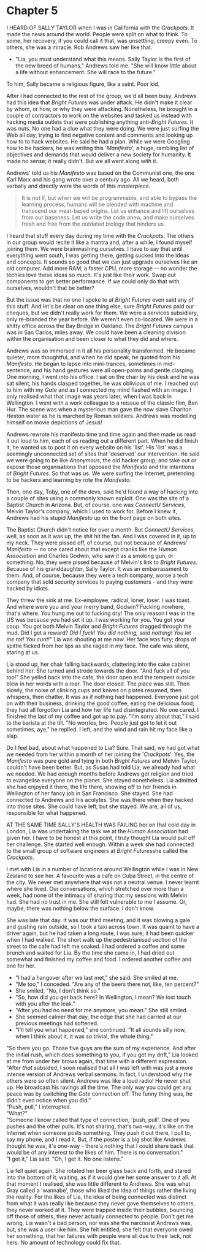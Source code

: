 
# Chapter 5
I HEARD OF SALLY TAYLOR when I was in California with the *Crackpots*. It made the news around the world. People were split on what to think. To some, her recovery, if you could call it that, was unsettling, creepy even. To others, she was a miracle. Rob Andrews saw her like that. 

- "Lia, you must understand what this means. Sally Taylor is the first of the new breed of humans," Andrews told me. "She will know little about a life without enhancement. She will race to the future." 

To him, Sally became a religious figure, like a saint. Poor kid.

After I had connected to the rest of the group, we'd all been busy. Andrews had this idea that *Bright Futures* was under attack. He didn't make it clear by whom, or how, or why they were attacking. Nonetheless, he brought in a couple of contractors to work on the websites and tasked us instead with hacking media outlets that were publishing anything anti-*Bright Futures*. It was nuts. No one had a clue what they were doing. We were just surfing the Web all day, trying to find negative content and comments and looking up how to to hack websites. He said he had a plan. While we were Googling how to be hackers, he was writing this '*Manifesto*', a huge, rambling list of objectives and demands that would deliver a new society for humanity. It made no sense; it really didn't. But we all went along with it.

Andrews' told us his *Manifesto* was based on the Communist one, the one Karl Marx and his gang wrote over a century ago. All we heard, both verbally and directly were the words of this *masterpiece*.   

>It is not if, but when we will be programmable, and able to bypass the learning process, humans will be blended with machine and transcend our meat-based origins. Let us enhance and lift ourselves from our baseness. Let us write the code anew, and make ourselves fresh and free from the outdated biology that hinders us. 

I heard that stuff every day during my time with the *Crackpots*. The others in our group would recite it like a mantra and, after a while, I found myself joining them. We were brainwashing ourselves. I have to say that until everything went south, I was getting there, getting sucked into the ideas and concepts. It sounds so good that we can just upgrade ourselves like an old computer. Add more RAM, a faster CPU, more storage -- no wonder the techies love these ideas so much. It's just like their work. Swap out components to get better performance. If we could only do that with ourselves, wouldn't that be better? 

But the issue was that no one I spoke to at *Bright Futures* even said any of this stuff. And let's be clear on one thing else, sure *Bright Futures* paid our cheques, but we didn't really work for them. We were a services subsidiary, only re-branded the year before. We weren't even co-located. We were in a shitty office across the Bay Bridge in Oakland. The *Bright Futures* campus was in San Carlos, miles away. We could have been a cleaning division within the organisation and been closer to what they did and where. 

Andrews was so immersed in it all his personality transformed. He became quieter, more thoughtful, and when he did speak, he quoted from his *Manifesto*. He began to lapse into mini-trances, sometimes in mid-sentence, and his hand gestures were all open-palms and gentle clasping. One morning, I went into his office. I sat on the chair by his desk and he was sat silent, his hands clasped together, he was oblivious of me. I reached out to him with my *Gate* and as I connected my mind flashed with an image. I only realised what that image was years later, when I was back in Wellington. I went with a work colleague to a reissue of the classic film, Ben Hur. The scene was when a mysterious man gave the now slave Charlton Heston water as he is marched by Roman soldiers. Andrews was modelling himself on movie depictions of Jesus!

Andrews rewrote his manifesto time and time again and then made us read it out loud to him, each of us reading out a different part. When he did finish it, he wanted us to post it on every website on his 'list'. His 'list' was a seemingly unconnected set of sites that 'deserved' our intervention. He said we were going to be like *Anonymous*, the old hacker group, and take out or expose those organisations that opposed the *Manifesto* and the intentions of *Bright Futures*. So that was us. We were surfing the Internet, pretending to be hackers and learning by rote the *Manifesto*.

Then, one day, Toby, one of the devs, said he'd found a way of hacking into a couple of sites using a commonly known exploit. One was the site of a Baptist Church in Arizona. But, of course, one was *ConnectU Services*, Melvin Taylor's company, which I used to work for. Before I knew it, Andrews had his stupid *Manifesto* up on the front page on both sites.

The Baptist Church didn't notice for over a month. But *ConnectU Services*, well, as soon as it was up, the shit hit the fan. And I was covered in it, up to my neck. They were pissed off, of course, but not because of Andrews' *Manifesto* -- no one cared about that except cranks like the *Human Association* and Charles Godwin, who saw it as a smoking gun, or something. No, they were pissed because of Melvin's link to *Bright Futures*. Because of his granddaughter, Sally Taylor. It was an embarrassment to them. And, of course, because they were a tech company, worse a tech company that sold security services to paying customers - and they were hacked by idiots. 

<!-- To here mickclarke138 - changes are made, are they worked across correctly..? -->

They threw the sink at me. Ex-employee, radical, loner, loser. I was toast. And where were you and your merry band, Godwin? Fucking nowhere, that's where. You hung me out to fucking dry! The only reason I was in the US was because you had set it up. I was working for you. You got your coup. You got both Melvin Taylor and *Bright Futures* dragged through the mud. Did I get a reward? *Did I fuck! You did nothing, said nothing! You let me rot! You cunt!*" Lia was shouting at me now. Her face was fury; drops of spittle flicked from her lips as she raged in my face. The cafe was silent, staring at us.

Lia stood up, her chair falling backwards, clattering into the cake cabinet behind her. She turned and strode towards the door. "And fuck all of you too!" She yelled back into the cafe, the door open and the tempest outside blew in her words with a roar. The door closed. The place was still. Then slowly, the noise of clinking cups and knives on plates resumed, then whispers, then chatter. It was as if nothing had happened. Everyone just got on with their business, drinking the good coffee, eating the delicious food; they had all forgotten Lia and how her life had disintegrated. No one cared. I finished the last of my coffee and got up to pay. "I'm sorry about that," I said to the barista at the till. "No worries, bro. People just got to let it out sometimes, aye," he replied. I left, and the wind and rain hit my face like a slap.

Do I feel bad, about what happened to Lia? Sure. That said, we had got what we needed from her within a month of her joining the '*Crackpots*'. Yes, the *Manifesto* was pure gold and tying in both *Bright Futures* and Melvin Taylor, couldn't have been better. But, as Susan had told Lia, we already had what we needed. We had enough months before Andrews got religion and tried to evangelise everyone on the planet. She stayed nonetheless. Lia admitted she had enjoyed it there, the life there, showing off to her friends in Wellington of her fancy job in San Francisco. She stayed. She had connected to Andrews and his acolytes. She was there when they hacked into those sites. She could have left, but she stayed. We are, all of us, responsible for what happened.


<!-- Clipped out from various locations -->

AT THE SAME TIME SALLY'S HEALTH WAS FAILING her on that cold day in London, Lia was undertaking the task we at the *Human Association* had given her. I have to be honest at this point, I truly thought Lia would pull off her challenge. She started well enough. Within a week she had connected to the small group of software engineers at *Bright Futures*she called the *Crackpots*.

I met with Lia in a number of locations around Wellington while I was in New Zealand to see her. A favourite was a cafe on Cuba Street, in the centre of the city. We never met anywhere that was not a neutral venue. I never learnt where she lived. Our conversations, which stretched over more than a week, had none of the intimacy of sharing that my sessions with Melvin had. She had no trust in me. She still felt vulnerable to me I assume. Or, maybe, there was nothing below the surface. I don't know. 

She was late that day. It was our third meeting, and it was blowing a gale and gusting rain outside, so I took a taxi across town. It was quaint to have a driver again, but he had taken a long route, I was sure; it had been quicker when I had walked. The short walk up the pedestrianised section of the street to the cafe had left me soaked. I had ordered a coffee and some brunch and waited for Lia. By the time she came in, I had dried out somewhat and finished my coffee and food. I ordered another coffee and one for her. 

- "I had a hangover after we last met," she said. She smiled at me. 
- "Me too," I conceded. "Are any of the beers there not, like, ten percent?" 
- She smiled, "No, I don't think so."
- "So, how did you get back here? In Wellington, I mean? We lost touch with you after the leak." 
- "After you had no need for me anymore, you mean." She still smiled. 
- She seemed calmer that day, the edge that she had carried at our previous meetings had softened. 
- "I'll tell you what happened," she continued. "It all sounds silly now, when I think about it, it was so trivial, the whole thing."

<!-- Moved from Chapter 2 - not sure what to do with it... -->

"So there you go. Those five guys are the sum of my experience. And after the initial rush, which does something to you, if you get my drift," Lia looked at me from under her brows again, that time with a different expression. "After *that* subsided, I soon realised that all I was left with was just a more intense version of Andrews verbal sermons. In fact, I understood why the others were so often silent. Andrews was like a loud radio! He never shut up. He broadcast his ravings all the time. The only way you could get any peace was by switching the *Gate* connection off. The funny thing was, he didn't even notice when you did."  
    "Push, pull," I interrupted.  
    "What?"  
    "Someone I know called that type of connection, 'push, pull'. One of you pushes and the other pulls. It's not sharing, that's two-way; it's like on the Internet when someone posts something. They push it out there, I pull to, say my phone, and I read it. But, if the poster is a big shot like Andrews thought he was, it's one-way - there's nothing that I could share back that would be of any interest to the likes of him. There is no conversation."  
    "I get it," Lia said. "Oh, I get it. No one listens."

Lia fell quiet again. She rotated her beer glass back and forth, and stared into the bottom of it, waiting, as if it would give her some answer to it all. At that moment I realised, she was little different to Andrews. She was what Gray called a 'wannabe', those who liked the idea of things rather the living the reality. For the likes of Lia, the idea of being connected was distinct from what it was really like because they never gave themselves to others, they never worked at it. They were trapped inside their bubbles, bouncing off those of others, they never actually connected to people. Don't get me wrong, Lia wasn't a bad person, nor was she the narcissist Andrews was, but, she was a user like him. She felt entitled; she felt that everyone owed her something, that her failures with people were all due to their lack, not hers. No amount of technology could fix that.